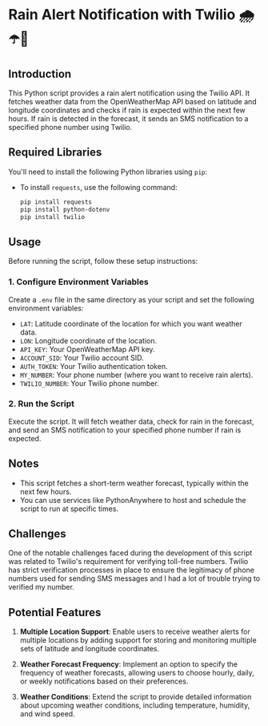 # Rain Alert Notification with Twilio 🌧️☂️📱 

## Introduction

This Python script provides a rain alert notification using the Twilio API. It fetches weather data from the OpenWeatherMap API based on latitude and longitude coordinates and checks if rain is expected within the next few hours. If rain is detected in the forecast, it sends an SMS notification to a specified phone number using Twilio.

## Required Libraries

You'll need to install the following Python libraries using `pip`:

- To install `requests`, use the following command:
   ```bash
   pip install requests
   pip install python-dotenv
   pip install twilio
   ```

## Usage

Before running the script, follow these setup instructions:

### 1. Configure Environment Variables

Create a `.env` file in the same directory as your script and set the following environment variables:

- `LAT`: Latitude coordinate of the location for which you want weather data.
- `LON`: Longitude coordinate of the location.
- `API_KEY`: Your OpenWeatherMap API key.
- `ACCOUNT_SID`: Your Twilio account SID.
- `AUTH_TOKEN`: Your Twilio authentication token.
- `MY_NUMBER`: Your phone number (where you want to receive rain alerts).
- `TWILIO_NUMBER`: Your Twilio phone number.

### 2. Run the Script

Execute the script. It will fetch weather data, check for rain in the forecast, and send an SMS notification to your specified phone number if rain is expected.

## Notes

- This script fetches a short-term weather forecast, typically within the next few hours.
- You can use services like PythonAnywhere to host and schedule the script to run at specific times.

## Challenges

One of the notable challenges faced during the development of this script was related to Twilio's requirement for verifying toll-free numbers. Twilio has strict verification processes in place to ensure the legitimacy of phone numbers used for sending SMS messages and I had a lot of trouble trying to verified my number.

## Potential Features

1. **Multiple Location Support**: Enable users to receive weather alerts for multiple locations by adding support for storing and monitoring multiple sets of latitude and longitude coordinates.

2. **Weather Forecast Frequency**: Implement an option to specify the frequency of weather forecasts, allowing users to choose hourly, daily, or weekly notifications based on their preferences.

3. **Weather Conditions**: Extend the script to provide detailed information about upcoming weather conditions, including temperature, humidity, and wind speed.
